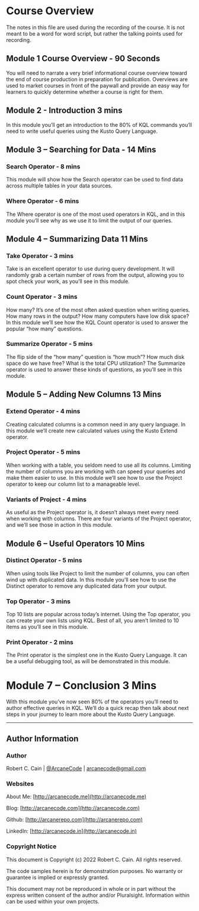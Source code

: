 # Course Overview

The notes in this file are used during the recording of the course. It is not meant to be a word for word script, but rather the talking points used for recording.

## Module 1	Course Overview - 90 Seconds

You will need to narrate a very brief informational course overview toward the end of course production in preparation for publication. Overviews are used to market courses in front of the paywall and provide an easy way for learners to quickly determine whether a course is right for them.

##	Module 2 - Introduction	3 mins

In this module you’ll get an introduction to the 80% of KQL commands you’ll need to write useful queries using the Kusto Query Language.

## Module 3 – Searching for Data - 14 Mins

### Search Operator - 8 mins

This module will show how the Search operator can be used to find data across multiple tables in your data sources.

### Where Operator - 6 mins

The Where operator is one of the most used operators in KQL, and in this module you’ll see why as we use it to limit the output of our queries.

##	Module 4 – Summarizing Data	11 Mins

### Take Operator - 3 mins

Take is an excellent operator to use during query development. It will randomly grab a certain number of rows from the output, allowing you to spot check your work, as you’ll see in this module.

### Count Operator - 3 mins

How many? It’s one of the most often asked question when writing queries. How many rows in the output? How many computers have low disk space? In this module we’ll see how the KQL Count operator is used to answer the popular “how many” questions.

### Summarize Operator - 5 mins

The flip side of the “how many” question is “how much”? How much disk space do we have free? What is the total CPU utilization? The Summarize operator is used to answer these kinds of questions, as you’ll see in this module.

##	Module 5 – Adding New Columns	13 Mins

### Extend Operator - 4 mins

Creating calculated columns is a common need in any query language. In this module we’ll create new calculated values using the Kusto Extend operator.

### Project Operator - 5 mins

When working with a table, you seldom need to use all its columns. Limiting the number of columns you are working with can speed your queries and make them easier to use. In this module we’ll see how to use the Project operator to keep our column list to a manageable level.

### Variants of Project - 4 mins

As useful as the Project operator is, it doesn’t always meet every need when working with columns. There are four variants of the Project operator, and we’ll see those in action in this module.

##	Module 6 – Useful Operators	10 Mins

### Distinct Operator - 5 mins

When using tools like Project to limit the number of columns, you can often wind up with duplicated data. In this module you’ll see how to use the Distinct operator to remove any duplicated data from your output.

### Top Operator - 3 mins

Top 10 lists are popular across today’s internet. Using the Top operator, you can create your own lists using KQL. Best of all, you aren’t limited to 10 items as you’ll see in this module.

### Print Operator - 2 mins

The Print operator is the simplest one in the Kusto Query Language. It can be a useful debugging tool, as will be demonstrated in this module.

#	Module 7 – Conclusion	3 Mins

With this module you’ve now seen 80% of the operators you’ll need to author effective queries in KQL. We’ll do a quick recap then talk about next steps in your journey to learn more about the Kusto Query Language.

---

## Author Information

### Author

Robert C. Cain | [@ArcaneCode](https://twitter.com/arcanecode) | arcanecode@gmail.com

### Websites

About Me: [http://arcanecode.me](http://arcanecode.me)

Blog: [http://arcanecode.com](http://arcanecode.com)

Github: [http://arcanerepo.com](http://arcanerepo.com)

LinkedIn: [http://arcanecode.in](http://arcanecode.in)

### Copyright Notice

This document is Copyright (c) 2022 Robert C. Cain. All rights reserved.

The code samples herein is for demonstration purposes. No warranty or guarantee is implied or expressly granted.

This document may not be reproduced in whole or in part without the express written consent of the author and/or Pluralsight. Information within can be used within your own projects.
